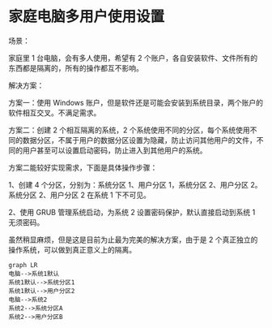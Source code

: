# 家庭电脑多用户使用设置

场景：

家庭里 1 台电脑，会有多人使用，希望有 2 个账户，各自安装软件、文件所有的东西都是隔离的，所有的操作都互不影响。

解决方案：

方案一：使用 Windows 账户，但是软件还是可能会安装到系统目录，两个账户的软件相互交叉。不满足需求。

方案二：创建 2 个相互隔离的系统，2 个系统使用不同的分区，每个系统使用不同的数据分区，不属于用户的数据分区设置为隐藏，防止访问其他用户的文件，不同的用户甚至可以设置启动密码，防止进入到其他用户的系统。

方案二能较好实现需求，下面是具体操作步骤：

1、创建 4 个分区，分别为：系统分区 1、用户分区 1，系统分区 2、用户分区 2。系统分区 2、用户分区 2 在系统 1 下不可见。

2、使用 GRUB 管理系统启动，为系统 2 设置密码保护，默认直接启动到系统 1 无须密码。

虽然稍显麻烦，但是这是目前为止最为完美的解决方案，由于是 2 个真正独立的操作系统，可以做到真正意义上的隔离。

```mermaid
graph LR
电脑-->系统1默认
系统1默认-->系统分区1
系统1默认-->用户分区2
电脑-->系统2
系统2-->系统分区A
系统2-->用户分区B
```
